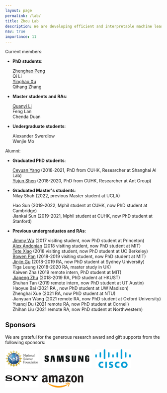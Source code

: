 ```yaml
---
layout: page
permalink: /lab/
title: Zhou Lab
description: We are developing efficient and interpretable machine learning algorithms for computer vision and machine autonomy, which facilitate trustworthy human-AI interaction in real-world applications. The impact areas include but not limited to generative modeling, visual scene understanding, autonomous driving, and intelligent transportation systems.
nav: true
importance: 11
---
```

<div>
Current members:
        <ul>
            <li><b>PhD students</b>:  
                <p><a href="https://pengzhenghao.github.io/">Zhenghao Peng</a>
                <br>Qi Li
                <br><a href="https://justimyhxu.github.io/academic.html">Yinghao Xu</a>
                <br>Qihang Zhang
                </p>
            </li>
            <li><b>Master students and RAs</b>: 
                <p><a href="http://quanyili.github.io/">Quanyi Li</a>
                <br>Feng Lan
                <br>Chenda Duan
                </p>
            </li>
            <li><b>Undergraduate students</b>: 
                <p>Alexander Swerdlow
                <br>Wenjie Mo
                </p>
            </li>
        </ul>

Alumni:
<ul>
            <li><b>Graduated PhD students</b>: 
                <p><a href="http://ceyuan.me/about/">Ceyuan Yang</a> (2018-2021, PhD from CUHK, Researcher at Shanghai AI Lab)
                <br><a href="http://shenyujun.github.io/">Yujun Shen</a> (2018-2020, PhD from CUHK, Researcher at Ant Group)
                </p>
            </li>
            <li><b>Graduated Master's students</b>: 
                <br>Nilay Shah (2022, previous Master student at UCLA)
                <p>Hao Sun (2019-2022, Mphil student at CUHK, now PhD student at Cambridge)
                <br>Jiankai Sun (2019-2021, Mphil student at CUHK, now PhD student at Stanford)
                </p></li>
            <li><b>Previous undergraduates and RAs</b>: 
                <p><a href="http://www.cs.princeton.edu/~jw60/">Jimmy Wu</a> (2017 visiting student, now PhD student at Princeton)
                <br><a href="">Alex Andonian</a> (2018 visiting student, now PhD student at MIT)
                <br><a href="http://tetexiao.com/">Tete Xiao</a> (2018 visiting student, now PhD student at UC Berkeley)
                <br><a href="https://pbw-berwin.github.io/">Bowen Pan</a> (2018-2019 visiting student, now PhD student at MIT)
                <br><a href="http://www.jasongt.com/">Jinjin Gu</a> (2018-2019 RA, now PhD student at Sydney University)
                <br>Tiga Leung (2018-2020 RA, master study in UK)
                <br>Kaiwen Zha (2019 remote intern, PhD student at MIT)
                <br><a href="https://zhujiapeng.github.io/">Jiapeng Zhu</a> (2018-2019 RA, PhD student at HKUST)
                <br>Shuhan Tan (2019 remote intern, now PhD student at UT Austin)
                <br>Haoyue Bai (2021 RA , now PhD student at UW Madison)
                <br>Zhenghai Xue (2021 RA, now PhD student at NTU)
                <br>Jianyuan Wang (2021 remote RA, now PhD student at Oxford University)
                <br>Yuanqi Du (2021 remote RA, now PhD student at Cornell)
                <br>Zhihan Liu (2021 remote RA, now PhD student at Northwestern)
                </p></li>
        </ul>
</div>
<div>
<h2>Sponsors</h2>
We are grateful for the generous research award and gift supports from the following sponsors:<p>
  <img style="height: 60px;" src="/assets/img/sponsor/nsf.jpeg">&nbsp;&nbsp;&nbsp;<img style="height: 60px;" src="/assets/img/sponsor/samsung.jpeg">&nbsp;&nbsp;&nbsp;<img style="height: 60px;" src="/assets/img/sponsor/cisco.jpeg">&nbsp;&nbsp;&nbsp;<img style="height: 60px;" src="/assets/img/sponsor/sony.jpeg">&nbsp;&nbsp;&nbsp;<img style="height: 40px;" src="/assets/img/sponsor/amazon.jpeg"></p>
</div>